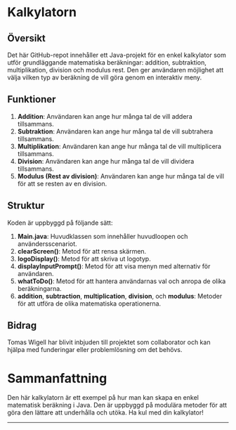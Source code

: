 # Kalkylatorn

## Översikt
Det här GitHub-repot innehåller ett Java-projekt för en enkel kalkylator som utför grundläggande matematiska beräkningar: addition, subtraktion, multiplikation, division och modulus rest. 
Den ger användaren möjlighet att välja vilken typ av beräkning de vill göra genom en interaktiv meny.

## Funktioner
1. **Addition**: Användaren kan ange hur många tal de vill addera tillsammans.
2. **Subtraktion**: Användaren kan ange hur många tal de vill subtrahera tillsammans.
3. **Multiplikation**: Användaren kan ange hur många tal de vill multiplicera tillsammans.
4. **Division**: Användaren kan ange hur många tal de vill dividera tillsammans.
5. **Modulus (Rest av division)**: Användaren kan ange hur många tal de vill för att se resten av en division.

## Struktur
Koden är uppbyggd på följande sätt:

1. **Main.java**: Huvudklassen som innehåller huvudloopen och användersscenariot.
2. **clearScreen()**: Metod för att rensa skärmen.
3. **logoDisplay()**: Metod för att skriva ut logotyp.
4. **displayInputPrompt()**: Metod för att visa menyn med alternativ för användaren.
5. **whatToDo()**: Metod för att hantera användarnas val och anropa de olika beräkningarna.
6. **addition**, **subtraction**, **multiplication**, **division**, och **modulus**: Metoder för att utföra de olika matematiska operationerna.

## Bidrag
Tomas Wigell har blivit inbjuden till projektet som collaborator och kan hjälpa med funderingar eller problemlösning om det behövs.

# Sammanfattning
Den här kalkylatorn är ett exempel på hur man kan skapa en enkel matematisk beräkning i Java. Den är uppbyggd på modulära metoder för att göra den lättare att underhålla och utöka. Ha kul med din kalkylator!

---

